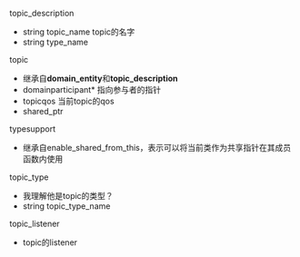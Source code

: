topic_description
- string topic_name topic的名字
- string type_name


topic
- 继承自**domain_entity**和**topic_description**
- domainparticipant* 指向参与者的指针
- topicqos 当前topic的qos
- shared_ptr<topiclistener>


typesupport
- 继承自enable_shared_from_this，表示可以将当前类作为共享指针在其成员函数内使用


topic_type
- 我理解他是topic的类型？
- string topic_type_name


topic_listener
- topic的listener